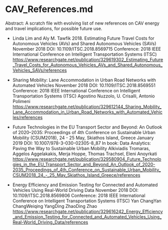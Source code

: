 # CAV_References.md

Abstract:
A scratch file with evolving list of new references on CAV energy and travel implications, for possible future use.

* Linda Lim and Aly M. Tawfik 2018. Estimating Future Travel Costs for Autonomous Vehicles (AVs) and Shared Autonomous Vehicles (SAVs)
November 2018
DOI: 10.1109/ITSC.2018.8569715
Conference: 2018 IEEE International Conference on Intelligent Transportation Systems (ITSC)
https://www.researchgate.net/publication/329619302_Estimating_Future_Travel_Costs_for_Autonomous_Vehicles_AVs_and_Shared_Autonomous_Vehicles_SAVs/references


* Sharing Mobility: Lane Accommodation in Urban Road Networks with Automated Vehicles
November 2018
DOI: 10.1109/ITSC.2018.8569551
Conference: 2018 IEEE International Conference on Intelligent Transportation Systems (ITSC)
Agostino Nuzzolo, U. Crisalli, Antonio Polimeni
https://www.researchgate.net/publication/329612144_Sharing_Mobility_Lane_Accommodation_in_Urban_Road_Networks_with_Automated_Vehicles/references

* Future Technologies in the EU Transport Sector and Beyond: An Outlook of 2020–2035: Proceedings of 4th Conference on Sustainable Urban Mobility (CSUM2018), 24 - 25 May, Skiathos Island, Greece
January 2019
DOI: 10.1007/978-3-030-02305-8_87
In book: Data Analytics: Paving the Way to Sustainable Urban Mobility
Alkiviadis Tromaras, Aggelos Aggelakakis, Merja Hoppe, Thomas Trachsel, Eleni Anoyrkati
https://www.researchgate.net/publication/329580904_Future_Technologies_in_the_EU_Transport_Sector_and_Beyond_An_Outlook_of_2020-2035_Proceedings_of_4th_Conference_on_Sustainable_Urban_Mobility_CSUM2018_24_-_25_May_Skiathos_Island_Greece/references

* Energy Efficiency and Emission Testing for Connected and Automated Vehicles Using Real-World Driving Data
November 2018
DOI: 10.1109/ITSC.2018.8569806
Conference: 2018 IEEE International Conference on Intelligent Transportation Systems (ITSC)
Yan ChangYan ChangWeiqing YangDing ZhaoDing Zhao
https://www.researchgate.net/publication/329616242_Energy_Efficiency_and_Emission_Testing_for_Connected_and_Automated_Vehicles_Using_Real-World_Driving_Data/references

